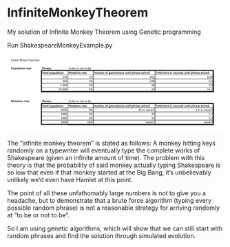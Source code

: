 # InfiniteMonkeyTheorem
My solution of Infinite Monkey Theorem using Genetic programming

Run ShakespeareMonkeyExample.py

![Statistika](https://github.com/DavidHerel/InfiniteMonkeyTheorem/blob/master/stats/Statistics.PNG)

The “infinite monkey theorem” is stated as follows: A monkey hitting keys randomly on a typewriter will eventually type the complete works of Shakespeare (given an infinite amount of time). The problem with this theory is that the probability of said monkey actually typing Shakespeare is so low that even if that monkey started at the Big Bang, it’s unbelievably unlikely we’d even have Hamlet at this point.

The point of all these unfathomably large numbers is not to give you a headache, but to demonstrate that a brute force algorithm (typing every possible random phrase) is not a reasonable strategy for arriving randomly at “to be or not to be”. 

So I am using genetic algorithms, which will show that we can still start with random phrases and find the solution through simulated evolution.

